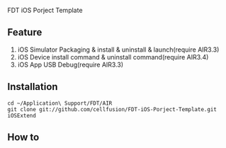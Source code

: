 FDT iOS Porject Template

Feature
-------

1. iOS Simulator Packaging & install & uninstall & launch(require AIR3.3)
2. iOS Device install command & uninstall command(require AIR3.4)
3. iOS App USB Debug(require AIR3.3)

Installation
------------

	cd ~/Application\ Support/FDT/AIR
	git clone git://github.com/cellfusion/FDT-iOS-Porject-Template.git iOSExtend

How to
------

